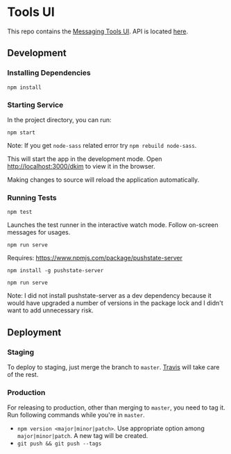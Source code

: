 # Tools UI
This repo contains the [Messaging Tools UI](https://tools.sparkpost.com). API is located [here](https://github.com/SparkPost/messaging-tools/).

## Development

### Installing Dependencies

```
npm install
```

### Starting Service

In the project directory, you can run:

```
npm start
```
Note: If you get `node-sass` related error try `npm rebuild node-sass`.

This will start the app in the development mode. Open [http://localhost:3000/dkim](http://localhost:3000/dkim) to view it in the browser.

Making changes to source will reload the application automatically. 

### Running Tests
```
npm test
```

Launches the test runner in the interactive watch mode. Follow on-screen messages for usages.

```
npm run serve
```
Requires: 
https://www.npmjs.com/package/pushstate-server

`npm install -g pushstate-server`

`npm run serve`

Note: I did not install pushstate-server as a dev dependency because it would have upgraded a number of versions in the package lock and I didn't want to add unnecessary risk.

## Deployment
### Staging

To deploy to staging, just merge the branch to `master`. [Travis](https://travis-ci.org/SparkPost/tools-ui/) will take care of the rest.

### Production

For releasing to production, other than merging to `master`, you need to tag it. Run following commands while you're in `master`.

- `npm version <major|minor|patch>`. Use appropriate option among `major|minor|patch`. A new tag will be created.
- `git push && git push --tags`
